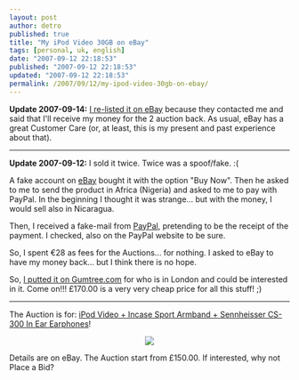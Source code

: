 ```yaml
---
layout: post
author: detro
published: true
title: "My iPod Video 30GB on eBay"
tags: [personal, uk, english]
date: "2007-09-12 22:18:53"
published: "2007-09-12 22:18:53"
updated: "2007-09-12 22:18:53"
permalink: /2007/09/12/my-ipod-video-30gb-on-ebay/
---
```


<strong>Update 2007-09-14:</strong>
<a href="http://cgi.ebay.co.uk/ws/eBayISAPI.dll?ViewItem&rd=1&item=290160762876&ssPageName=STRK:MESE:IT&ih=019">I re-listed it on eBay</a> because they contacted me and said that I'll receive my money for the 2 auction back. As usual, eBay has a great Customer Care (or, at least, this is my present and past experience about that).
<hr />

<strong>Update 2007-09-12:</strong> I sold it twice. Twice was a spoof/fake. :( 

A fake account on <a href="http://www.ebay.co.uk">eBay</a> bought it with the option "Buy Now". Then he asked to me to send the product in Africa (Nigeria) and asked to me to pay with PayPal. In the beginning I thought it was strange... but with the money, I would sell also in Nicaragua.

Then, I received a fake-mail from <a href="http://www.paypal.co.uk/">PayPal</a>, pretending to be the receipt of the payment. I checked, also on the PayPal website to be sure.

So, I spent €28 as fees for the Auctions... for nothing. I asked to eBay to have my money back... but I think there is no hope.

So, <a href="http://www.gumtree.com/cgi-bin/show_posting.pl?posting_id=13500886">I putted it on Gumtree.com</a> for who is in London and could be interested in it.
Come on!!! £170.00 is a very very cheap price for all this stuff! ;)
<hr />

The Auction is for: <a href="http://cgi.ebay.co.uk/ws/eBayISAPI.dll?ViewItem&rd=1&item=290159283890&ssPageName=STRK:MESE:IT&ih=019">iPod Video + Incase Sport Armband + Sennheisser CS-300 In Ear Earphones</a>!

<div align="center"><img src="http://i7.ebayimg.com/06/i/000/b5/59/3d50_12.JPG" /></div>

Details are on eBay. The Auction start from £150.00. If interested, why not Place a Bid?
